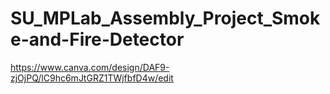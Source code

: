 ﻿# SU_MPLab_Assembly_Project_Smoke-and-Fire-Detector
https://www.canva.com/design/DAF9-zjOjPQ/lC9hc6mJtGRZ1TWjfbfD4w/edit
